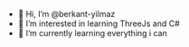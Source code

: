 - 👋 Hi, I’m @berkant-yilmaz
- 👀 I’m interested in learning ThreeJs and C#
- 🌱 I’m currently learning everything i can

<!---
berkant-yilmaz/berkant-yilmaz is a ✨ special ✨ repository because its `README.md` (this file) appears on your GitHub profile.
You can click the Preview link to take a look at your changes.
--->
